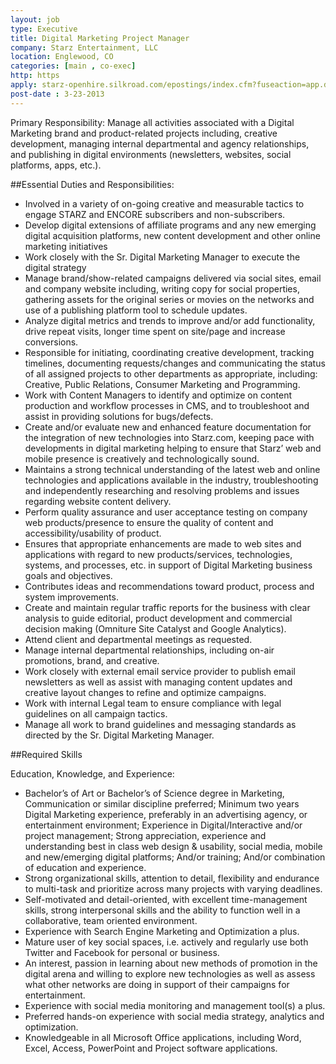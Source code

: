 ```yaml
---
layout: job
type: Executive
title: Digital Marketing Project Manager
company: Starz Entertainment, LLC
location: Englewood, CO
categories: [main , co-exec]
http: https
apply: starz-openhire.silkroad.com/epostings/index.cfm?fuseaction=app.dspjob&jobid=47&company_id=16761&version=1
post-date : 3-23-2013
---
```


Primary Responsibility:  Manage all activities associated with a Digital Marketing brand and product-related projects including, creative development, managing internal departmental and agency relationships, and publishing in digital environments (newsletters, websites, social platforms, apps, etc.).

##Essential Duties and Responsibilities:

* Involved in a variety of on-going creative and measurable tactics to engage STARZ and ENCORE subscribers and non-subscribers.
* Develop digital extensions of affiliate programs and any new emerging digital acquisition platforms, new content development and other online marketing initiatives
* Work closely with the Sr. Digital Marketing Manager to execute the digital strategy
* Manage brand/show-related campaigns delivered via social sites, email and company website including, writing copy for social properties, gathering assets for the original series or movies on the networks and use of a publishing platform tool to schedule updates.
* Analyze digital metrics and trends to improve and/or add functionality, drive repeat visits, longer time spent on site/page and increase conversions.
* Responsible for initiating, coordinating creative development, tracking timelines, documenting requests/changes and communicating the status of all assigned projects to other departments as appropriate, including: Creative, Public Relations, Consumer Marketing and Programming.
* Work with Content Managers to identify and optimize on content production and workflow processes in CMS, and to troubleshoot and assist in providing solutions for bugs/defects.
* Create and/or evaluate new and enhanced feature documentation for the integration of new technologies into Starz.com, keeping pace with developments in digital marketing helping to ensure that Starz’ web and mobile presence is creatively and technologically sound.
* Maintains a strong technical understanding of the latest web and online technologies and applications available in the industry, troubleshooting and independently researching and resolving problems and issues regarding website content delivery.
* Perform quality assurance and user acceptance testing on company web products/presence to ensure the quality of content and accessibility/usability of product.
* Ensures that appropriate enhancements are made to web sites and applications with regard to new products/services, technologies, systems, and processes, etc. in support of Digital Marketing business goals and objectives.
* Contributes ideas and recommendations toward product, process and system improvements.
* Create and maintain regular traffic reports for the business with clear analysis to guide editorial, product development and commercial decision making (Omniture Site Catalyst and Google Analytics).
* Attend client and departmental meetings as requested.
* Manage internal departmental relationships, including on-air promotions, brand, and creative.
* Work closely with external email service provider to publish email newsletters as well as assist with managing content updates and creative layout changes to refine and optimize campaigns.
* Work with internal Legal team to ensure compliance with legal guidelines on all campaign tactics.
* Manage all work to brand guidelines and messaging standards as directed by the Sr. Digital Marketing Manager.

##Required Skills

Education, Knowledge, and Experience:  

* Bachelor’s of Art or Bachelor’s of Science degree in Marketing, Communication or similar discipline preferred; Minimum two years Digital Marketing experience, preferably in an advertising agency, or entertainment environment; Experience in Digital/Interactive and/or project management; Strong appreciation, experience and understanding best in class web design & usability, social media, mobile and new/emerging digital platforms; And/or training; And/or combination of education and experience.
* Strong organizational skills, attention to detail, flexibility and endurance to multi-task and prioritize across many projects with varying deadlines.
* Self-motivated and detail-oriented, with excellent time-management skills, strong interpersonal skills and the ability to function well in a collaborative, team oriented environment.
* Experience with Search Engine Marketing and Optimization a plus.
* Mature user of key social spaces, i.e. actively and regularly use both Twitter and Facebook for personal or business.
* An interest, passion in learning about new methods of promotion in the digital arena and willing to explore new technologies as well as assess what other networks are doing in support of their campaigns for entertainment.
* Experience with social media monitoring and management tool(s) a plus.
* Preferred hands-on experience with social media strategy, analytics and optimization.
* Knowledgeable in all Microsoft Office applications, including Word, Excel, Access, PowerPoint and Project software applications. 


